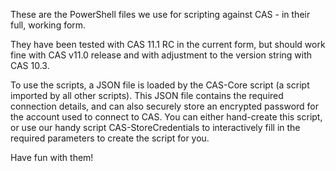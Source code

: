 These are the PowerShell files we use for scripting against CAS - in their full, working form.

They have been tested with CAS 11.1 RC in the current form, but should work fine with CAS v11.0 release and with adjustment to the version string with CAS 10.3.

To use the scripts, a JSON file is loaded by the CAS-Core script (a script imported by all other scripts). This JSON file contains the required connection details, and can also securely store an encrypted password for the account used to connect to CAS. You can either hand-create this script, or use our handy script CAS-StoreCredentials to interactively fill in the required parameters to create the script for you.

Have fun with them!